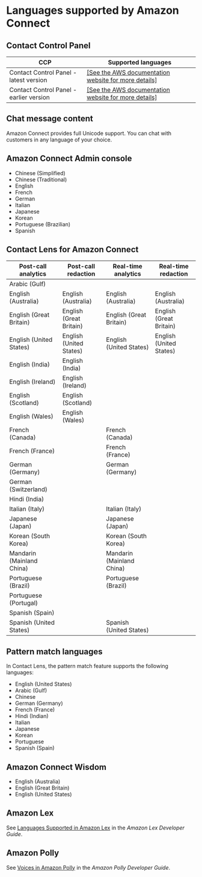 # Languages supported by Amazon Connect<a name="supported-languages"></a>

## Contact Control Panel<a name="supported-languages-ccp"></a>


| CCP | Supported languages | 
| --- | --- | 
|  Contact Control Panel \- latest version  |  [\[See the AWS documentation website for more details\]](http://docs.aws.amazon.com/connect/latest/adminguide/supported-languages.html)  | 
|  Contact Control Panel \- earlier version  |  [\[See the AWS documentation website for more details\]](http://docs.aws.amazon.com/connect/latest/adminguide/supported-languages.html)  | 

## Chat message content<a name="supported-languages-chat"></a>

Amazon Connect provides full Unicode support\. You can chat with customers in any language of your choice\.

## Amazon Connect Admin console<a name="supported-languages-admin-console"></a>
+ Chinese \(Simplified\)
+ Chinese \(Traditional\)
+ English
+ French
+ German
+ Italian
+ Japanese
+ Korean
+ Portuguese \(Brazilian\)
+ Spanish

## Contact Lens for Amazon Connect<a name="supported-languages-contact-lens"></a>


| Post\-call analytics | Post\-call redaction | Real\-time analytics | Real\-time redaction | 
| --- | --- | --- | --- | 
|  Arabic \(Gulf\)  |   |  |  | 
|  English \(Australia\)  | English \(Australia\)  | English \(Australia\)  | English \(Australia\)  | 
|  English \(Great Britain\)  |  English \(Great Britain\)  |  English \(Great Britain\)  |  English \(Great Britain\)  | 
|  English \(United States\)  |  English \(United States\)  |  English \(United States\)  |  English \(United States\)  | 
|  English \(India\)  |  English \(India\)  |   |  | 
|  English \(Ireland\)  |  English \(Ireland\)  |  |  | 
|  English \(Scotland\)  |  English \(Scotland\)  |  |  | 
|  English \(Wales\)  |  English \(Wales\)  |  |  | 
|  French \(Canada\)  |   |  French \(Canada\)  |  | 
|  French \(France\)  |   |  French \(France\)  |  | 
|  German \(Germany\)  |   |  German \(Germany\)  |  | 
|  German \(Switzerland\)  |   |  |  | 
|  Hindi \(India\)  |   |  |  | 
|  Italian \(Italy\)  |   |  Italian \(Italy\)  |  | 
|  Japanese \(Japan\)  |   | Japanese \(Japan\) |  | 
|  Korean \(South Korea\)  |   |  Korean \(South Korea\)  |  | 
|  Mandarin \(Mainland China\)  |   |  Mandarin \(Mainland China\)  |  | 
|  Portuguese \(Brazil\)  |   |  Portuguese \(Brazil\)  |  | 
|  Portuguese \(Portugal\)  |   |  |  | 
|  Spanish \(Spain\)  |   |  |  | 
|  Spanish \(United States\)  |   | Spanish \(United States\) |  | 

## Pattern match languages<a name="supported-languages-contact-lens-pattern-matching"></a>

In Contact Lens, the pattern match feature supports the following languages:
+ English \(United States\)
+ Arabic \(Gulf\)
+ Chinese
+ German \(Germany\)
+ French \(France\)
+ Hindi \(Indian\)
+ Italian
+ Japanese
+ Korean
+ Portuguese
+ Spanish \(Spain\)

## Amazon Connect Wisdom<a name="supported-languages-wisdom"></a>
+ English \(Australia\)
+ English \(Great Britain\)
+ English \(United States\)

## Amazon Lex<a name="supported-languages-lex"></a>

See [Languages Supported in Amazon Lex](https://docs.aws.amazon.com/lex/latest/dg/how-it-works-language.html#supported-languages-and-locales) in the *Amazon Lex Developer Guide*\. 

## Amazon Polly<a name="supported-languages-polly"></a>

See [Voices in Amazon Polly](https://docs.aws.amazon.com/polly/latest/dg/voicelist.html) in the *Amazon Polly Developer Guide*\.